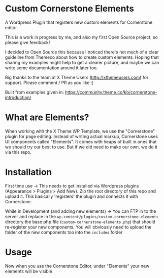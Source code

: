 # Custom Cornerstone Elements
A Wordpress Plugin that registers new custom elements for Cornerstone editor.

This is a work in progress by me, and also my first Open Source project, so please give feedback!

I decided to Open Source this because I noticed there's not much of a clear guideline from Themeco about how to create custom elements. Hoping that sharing my examples might help to get a clearer picture, and maybe we can write some documentation around it later too. 

Big thanks to the team at X Theme Users (http://xthemeusers.com) for support. Please comment / PR as you like :)

Built from examples given in:
https://community.theme.co/kb/cornerstone-introduction/

# What are Elements?
When working with the X Theme WP Template, we use the "Cornerstone" plugin for page editing. Instead of writing actual markup, Cornerstone uses UI components called "Elements". It comes with heaps of built in ones that we should try our best to use. But if we did need to make our own, we do it via this repo.

# Installation
First time use -> This needs to get installed via Wordpress plugins (Appearance > Plugins > Add New). Zip the root directory of this repo and upload it. This basically 'registers' the plugin and connects it with Cornerstone.

While in Development (and adding new elements) -> You can FTP in to the server and replace in the `wp-content/plugins/custom-cornerstone-elements` directory the base php file (`custom-cornerstone-elements.php`) that should re-register your new components. You will obviously need to upload the folder of the new components too into the `includes` folder

# Usage
Now when you use the Cornerstone Editor, under "Elements" your new elements will be visible
